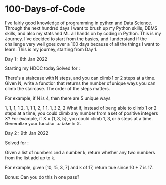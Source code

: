 # 100-Days-of-Code

I've fairly good knowledge of programming in python and Data Science. Through the next hundred days I want to brush up my Python skills, DBMS skills, and also my stats and ML all hands on by coding in Python. This is my Journey. I've decided to start from the basics, and I understand if the challenge very well goes over a 100 days because of all the things I want to learn. This is my journey, starting from Day 1.

Day 1 : 8th Jan 2022

Starting my HDOC today
Solved for :

There's a staircase with N steps, and you can climb 1 or 2 steps at a time. Given N, write a function that returns the number of unique ways you can climb the staircase. The order of the steps matters.

For example, if N is 4, then there are 5 unique ways:

1, 1, 1, 1
2, 1, 1
1, 2, 1
1, 1, 2
2, 2
What if, instead of being able to climb 1 or 2 steps at a time, you could climb any number from a set of positive integers X? For example, if X = {1, 3, 5}, you could climb 1, 3, or 5 steps at a time. Generalize your function to take in X.


Day 2 :  9th Jan 2022

Solved for :

Given a list of numbers and a number k, return whether any two numbers from the list add up to k.

For example, given [10, 15, 3, 7] and k of 17, return true since 10 + 7 is 17.

Bonus: Can you do this in one pass?
